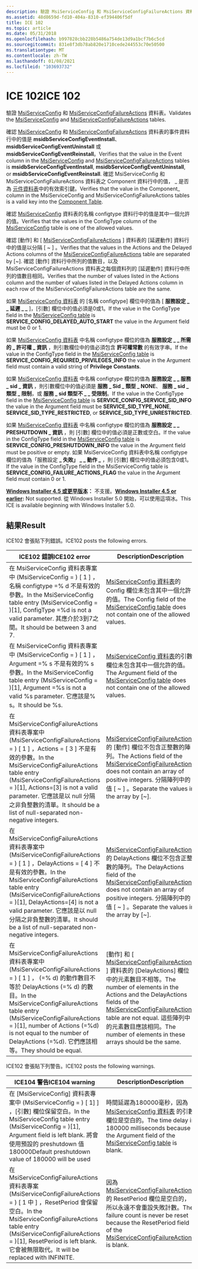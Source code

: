 ```yaml
---
description: 驗證 MsiServiceConfig 和 MsiServiceConfigFailureActions 資料表。
ms.assetid: 48d8659d-fd10-404a-8310-ef394406f5df
title: ICE 102
ms.topic: article
ms.date: 05/31/2018
ms.openlocfilehash: b997828cbb228b5486a754de13d9a1bcf7b6c5cd
ms.sourcegitcommit: 831e8f3db78ab820e1710cede244553c70e50500
ms.translationtype: MT
ms.contentlocale: zh-TW
ms.lasthandoff: 01/08/2021
ms.locfileid: "103693732"
---
```

# <a name="ice-102"></a><span data-ttu-id="b2f2a-103">ICE 102</span><span class="sxs-lookup"><span data-stu-id="b2f2a-103">ICE 102</span></span>

<span data-ttu-id="b2f2a-104">驗證 [MsiServiceConfig](msiserviceconfig-table.md) 和 [MsiServiceConfigFailureActions](msiserviceconfigfailureactions-table.md) 資料表。</span><span class="sxs-lookup"><span data-stu-id="b2f2a-104">Validates the [MsiServiceConfig](msiserviceconfig-table.md) and [MsiServiceConfigFailureActions](msiserviceconfigfailureactions-table.md) tables.</span></span>

<span data-ttu-id="b2f2a-105">確認 [MsiServiceConfig](msiserviceconfig-table.md) 和 [MsiServiceConfigFailureActions](msiserviceconfigfailureactions-table.md) 資料表的事件資料行中的值是 **msidbServiceConfigEventInstall**、 **msidbServiceConfigEventUninstall** 或 **msidbServiceConfigEventReinstall**。</span><span class="sxs-lookup"><span data-stu-id="b2f2a-105">Verifies that the value in the Event column in the [MsiServiceConfig](msiserviceconfig-table.md) and [MsiServiceConfigFailureActions](msiserviceconfigfailureactions-table.md) tables is **msidbServiceConfigEventInstall**, **msidbServiceConfigEventUninstall**, or **msidbServiceConfigEventReinstall**.</span></span> <span data-ttu-id="b2f2a-106">確認 MsiServiceConfig 和 MsiServiceConfigFailureActions 資料表之 Component 資料行中的值， \_ 是否為 [元件資料表](component-table.md)中的有效索引鍵。</span><span class="sxs-lookup"><span data-stu-id="b2f2a-106">Verifies that the value in the Component\_ column in the MsiServiceConfig and MsiServiceConfigFailureActions tables is a valid key into the [Component Table](component-table.md).</span></span>

<span data-ttu-id="b2f2a-107">確認 [MsiServiceConfig](msiserviceconfig-table.md) 資料表的名稱 configtype 資料行中的值是其中一個允許的值。</span><span class="sxs-lookup"><span data-stu-id="b2f2a-107">Verifies that the values in the ConfigType column of the [MsiServiceConfig](msiserviceconfig-table.md) table is one of the allowed values.</span></span>

<span data-ttu-id="b2f2a-108">確認 [動作] 和 [ [MsiServiceConfigFailureActions](msiserviceconfigfailureactions-table.md) ] 資料表的 [延遲動作] 資料行中的值是以分隔 \[ ~ \] 。</span><span class="sxs-lookup"><span data-stu-id="b2f2a-108">Verifies that the values in the Actions and the Delayed Actions columns of the [MsiServiceConfigFailureActions](msiserviceconfigfailureactions-table.md) table are separated by \[~\].</span></span> <span data-ttu-id="b2f2a-109">確認 [動作] 資料行中所列的值數目，以及 MsiServiceConfigFailureActions 資料表之每個資料列的 [延遲動作] 資料行中所列的值數目相同。</span><span class="sxs-lookup"><span data-stu-id="b2f2a-109">Verifies that the number of values listed in the Actions column and the number of values listed in the Delayed Actions column in each row of the MsiServiceConfigFailureActions table are the same.</span></span>

<span data-ttu-id="b2f2a-110">如果 [MsiServiceConfig 資料表](msiserviceconfig-table.md) 的 [名稱 configtype] 欄位中的值為 [ **服務設定 \_ \_ 延遲 \_ \_** ]，[引數] 欄位中的值必須是0或1。</span><span class="sxs-lookup"><span data-stu-id="b2f2a-110">If the value in the ConfigType field in the [MsiServiceConfig table](msiserviceconfig-table.md) is **SERVICE\_CONFIG\_DELAYED\_AUTO\_START** the value in the Argument field must be 0 or 1.</span></span>

<span data-ttu-id="b2f2a-111">如果 [MsiServiceConfig 資料表](msiserviceconfig-table.md) 中名稱 configtype 欄位的值為 **服務設定 \_ \_ 所需的 \_ 許可權 \_ 資訊** ，則引數欄位中的值必須包含 **許可權常數** 的有效字串。</span><span class="sxs-lookup"><span data-stu-id="b2f2a-111">If the value in the ConfigType field in the [MsiServiceConfig table](msiserviceconfig-table.md) is **SERVICE\_CONFIG\_REQUIRED\_PRIVILEGES\_INFO** the value in the Argument field must contain a valid string of **Privilege Constants**.</span></span>

<span data-ttu-id="b2f2a-112">如果 [MsiServiceConfig 資料表](msiserviceconfig-table.md) 中名稱 configtype 欄位的值為 **服務設定 \_ \_ 服務 \_ sid \_ 資訊** ，則引數欄位中的值必須是 **服務 \_ Sid \_ 類型 \_ NONE**、 **服務 \_ sid \_ 類型 \_ 限制**，或 **服務 \_ sid 類型不 \_ \_ 受限制**。</span><span class="sxs-lookup"><span data-stu-id="b2f2a-112">If the value in the ConfigType field in the [MsiServiceConfig table](msiserviceconfig-table.md) is **SERVICE\_CONFIG\_SERVICE\_SID\_INFO** the value in the Argument field must be **SERVICE\_SID\_TYPE\_NONE**, **SERVICE\_SID\_TYPE\_RESTRICTED**, or **SERVICE\_SID\_TYPE\_UNRESTRICTED**.</span></span>

<span data-ttu-id="b2f2a-113">如果 [MsiServiceConfig 資料表](msiserviceconfig-table.md) 中名稱 configtype 欄位的值為 **服務設定 \_ \_ PRESHUTDOWN \_ 資訊** ，則 [引數] 欄位中的值必須是正數或空白。</span><span class="sxs-lookup"><span data-stu-id="b2f2a-113">If the value in the ConfigType field in the [MsiServiceConfig table](msiserviceconfig-table.md) is **SERVICE\_CONFIG\_PRESHUTDOWN\_INFO** the value in the Argument field must be positive or empty.</span></span> <span data-ttu-id="b2f2a-114">如果 MsiServiceConfig 資料表中名稱 configtype 欄位的值為「服務設定 **\_ 失敗」 \_ \_ 動作 \_** ，則 [引數] 欄位中的值必須包含0或1。</span><span class="sxs-lookup"><span data-stu-id="b2f2a-114">If the value in the ConfigType field in the MsiServiceConfig table is **SERVICE\_CONFIG\_FAILURE\_ACTIONS\_FLAG** the value in the Argument field must contain 0 or 1.</span></span>

<span data-ttu-id="b2f2a-115">**[Windows Installer 4.5 或更早版本](not-supported-in-windows-installer-4-5.md)：** 不支援。</span><span class="sxs-lookup"><span data-stu-id="b2f2a-115">**[Windows Installer 4.5 or earlier](not-supported-in-windows-installer-4-5.md):** Not supported.</span></span> <span data-ttu-id="b2f2a-116">從 Windows Installer 5.0 開始，可以使用這項冰。</span><span class="sxs-lookup"><span data-stu-id="b2f2a-116">This ICE is available beginning with Windows Installer 5.0.</span></span>

## <a name="result"></a><span data-ttu-id="b2f2a-117">結果</span><span class="sxs-lookup"><span data-stu-id="b2f2a-117">Result</span></span>

<span data-ttu-id="b2f2a-118">ICE102 會張貼下列錯誤。</span><span class="sxs-lookup"><span data-stu-id="b2f2a-118">ICE102 posts the following errors.</span></span>



| <span data-ttu-id="b2f2a-119">ICE102 錯誤</span><span class="sxs-lookup"><span data-stu-id="b2f2a-119">ICE102 error</span></span>                                                                                                                                                                                          | <span data-ttu-id="b2f2a-120">Description</span><span class="sxs-lookup"><span data-stu-id="b2f2a-120">Description</span></span>                                                                                                                                                                                                                         |
|-------------------------------------------------------------------------------------------------------------------------------------------------------------------------------------------------------|-------------------------------------------------------------------------------------------------------------------------------------------------------------------------------------------------------------------------------------|
| <span data-ttu-id="b2f2a-121">在 MsiServiceConfig 資料表專案中 (MsiServiceConfig = ) \[ 1 \] ，名稱 configtype =% d 不是有效的參數。</span><span class="sxs-lookup"><span data-stu-id="b2f2a-121">In the MsiServiceConfig table entry (MsiServiceConfig = )\[1\], ConfigType =%d is not a valid parameter.</span></span> <span data-ttu-id="b2f2a-122">其應介於3到7之間。</span><span class="sxs-lookup"><span data-stu-id="b2f2a-122">It should be between 3 and 7.</span></span>                                                                | <span data-ttu-id="b2f2a-123">[MsiServiceConfig 資料表](msiserviceconfig-table.md)的 Config 欄位未包含其中一個允許的值。</span><span class="sxs-lookup"><span data-stu-id="b2f2a-123">The Config field of the [MsiServiceConfig table](msiserviceconfig-table.md) does not contain one of the allowed values.</span></span>                                                                                                            |
| <span data-ttu-id="b2f2a-124">在 MsiServiceConfig 資料表專案中 (MsiServiceConfig = ) \[ 1 \] ，Argument =% s 不是有效的% s 參數。</span><span class="sxs-lookup"><span data-stu-id="b2f2a-124">In the MsiServiceConfig table entry (MsiServiceConfig = )\[1\], Argument =%s is not a valid %s parameter.</span></span> <span data-ttu-id="b2f2a-125">它應該是% s。</span><span class="sxs-lookup"><span data-stu-id="b2f2a-125">It should be %s.</span></span>                                                                            | <span data-ttu-id="b2f2a-126">[MsiServiceConfig 資料表](msiserviceconfig-table.md)的引數欄位未包含其中一個允許的值。</span><span class="sxs-lookup"><span data-stu-id="b2f2a-126">The Argument field of the [MsiServiceConfig table](msiserviceconfig-table.md) does not contain one of the allowed values.</span></span>                                                                                                          |
| <span data-ttu-id="b2f2a-127">在 MsiServiceConfigFailureActions 資料表專案中 (MsiServiceConfigFailureActions = ) \[ 1 \] ，Actions = \[ 3 \] 不是有效的參數。</span><span class="sxs-lookup"><span data-stu-id="b2f2a-127">In the MsiServiceConfigFailureActions table entry (MsiServiceConfigFailureActions = )\[1\], Actions=\[3\] is not a valid parameter.</span></span> <span data-ttu-id="b2f2a-128">它應該是以 null 分隔之非負整數的清單。</span><span class="sxs-lookup"><span data-stu-id="b2f2a-128">It should be a list of null-separated non-negative integers.</span></span>      | <span data-ttu-id="b2f2a-129">[MsiServiceConfigFailureActions](msiserviceconfigfailureactions-table.md)的 [動作] 欄位不包含正整數的陣列。</span><span class="sxs-lookup"><span data-stu-id="b2f2a-129">The Actions field of the [MsiServiceConfigFailureActions](msiserviceconfigfailureactions-table.md) does not contain an array of positive integers.</span></span> <span data-ttu-id="b2f2a-130">分隔陣列中的值 \[ ~ \] 。</span><span class="sxs-lookup"><span data-stu-id="b2f2a-130">Separate the values in the array by \[~\].</span></span>                                      |
| <span data-ttu-id="b2f2a-131">在 MsiServiceConfigFailureActions 資料表專案中 (MsiServiceConfigFailureActions = ) \[ 1 \] ，DelayActions = \[ 4 \] 不是有效的參數。</span><span class="sxs-lookup"><span data-stu-id="b2f2a-131">In the MsiServiceConfigFailureActions table entry (MsiServiceConfigFailureActions = )\[1\], DelayActions=\[4\] is not a valid parameter.</span></span> <span data-ttu-id="b2f2a-132">它應該是以 null 分隔之非負整數的清單。</span><span class="sxs-lookup"><span data-stu-id="b2f2a-132">It should be a list of null-separated non-negative integers.</span></span> | <span data-ttu-id="b2f2a-133">[MsiServiceConfigFailureActions](msiserviceconfigfailureactions-table.md)的 DelayActions 欄位不包含正整數的陣列。</span><span class="sxs-lookup"><span data-stu-id="b2f2a-133">The DelayActions field of the [MsiServiceConfigFailureActions](msiserviceconfigfailureactions-table.md) does not contain an array of positive integers.</span></span> <span data-ttu-id="b2f2a-134">分隔陣列中的值 \[ ~ \] 。</span><span class="sxs-lookup"><span data-stu-id="b2f2a-134">Separate the values in the array by \[~\].</span></span>                                 |
| <span data-ttu-id="b2f2a-135">在 MsiServiceConfigFailureActions 資料表專案中 (MsiServiceConfigFailureActions = ) \[ 1 \] ， (=% d) 的動作數目不等於 DelayActions (=% d) 的數目。</span><span class="sxs-lookup"><span data-stu-id="b2f2a-135">In the MsiServiceConfigFailureActions table entry (MsiServiceConfigFailureActions = )\[1\], number of Actions (=%d) is not equal to the number of DelayActions (=%d).</span></span> <span data-ttu-id="b2f2a-136">它們應該相等。</span><span class="sxs-lookup"><span data-stu-id="b2f2a-136">They should be equal.</span></span>           | <span data-ttu-id="b2f2a-137">[動作] 和 [ [MsiServiceConfigFailureActions](msiserviceconfigfailureactions-table.md) ] 資料表的 [DelayActions] 欄位中的元素數目不相等。</span><span class="sxs-lookup"><span data-stu-id="b2f2a-137">The number of elements in the Actions and the DelayActions fields of the [MsiServiceConfigFailureActions](msiserviceconfigfailureactions-table.md) table are not equal.</span></span> <span data-ttu-id="b2f2a-138">這些陣列中的元素數目應該相同。</span><span class="sxs-lookup"><span data-stu-id="b2f2a-138">The number of elements in these arrays should be the same.</span></span> |



 

<span data-ttu-id="b2f2a-139">ICE102 會張貼下列警告。</span><span class="sxs-lookup"><span data-stu-id="b2f2a-139">ICE102 posts the following warnings.</span></span>



| <span data-ttu-id="b2f2a-140">ICE104 警告</span><span class="sxs-lookup"><span data-stu-id="b2f2a-140">ICE104 warning</span></span>                                                                                                                                            | <span data-ttu-id="b2f2a-141">Description</span><span class="sxs-lookup"><span data-stu-id="b2f2a-141">Description</span></span>                                                                                                                                                   |
|-----------------------------------------------------------------------------------------------------------------------------------------------------------|---------------------------------------------------------------------------------------------------------------------------------------------------------------|
| <span data-ttu-id="b2f2a-142">在 [MsiServiceConfig] 資料表專案中 (MsiServiceConfig = ) \[ 1] \] ，[引數] 欄位保留空白。</span><span class="sxs-lookup"><span data-stu-id="b2f2a-142">In the MsiServiceConfig table entry (MsiServiceConfig = )\[1\], Argument field is left blank.</span></span> <span data-ttu-id="b2f2a-143">將會使用預設的 preshutdown 值180000</span><span class="sxs-lookup"><span data-stu-id="b2f2a-143">Default preshutdown value of 180000 will be used</span></span>            | <span data-ttu-id="b2f2a-144">時間延遲為180000毫秒，因為 [MsiServiceConfig 資料表](msiserviceconfig-table.md) 的引數欄位是空白的。</span><span class="sxs-lookup"><span data-stu-id="b2f2a-144">The time delay is 180000 milliseconds because the Argument field of the [MsiServiceConfig table](msiserviceconfig-table.md) is blank.</span></span>                        |
| <span data-ttu-id="b2f2a-145">在 MsiServiceConfigFailureActions 資料表專案 (MsiServiceConfigFailureActions = ) \[ 1 中 \] ，ResetPeriod 會保留空白。</span><span class="sxs-lookup"><span data-stu-id="b2f2a-145">In the MsiServiceConfigFailureActions table entry (MsiServiceConfigFailureActions = )\[1\], ResetPeriod is left blank.</span></span> <span data-ttu-id="b2f2a-146">它會被無限取代。</span><span class="sxs-lookup"><span data-stu-id="b2f2a-146">It will be replaced with INFINITE.</span></span> | <span data-ttu-id="b2f2a-147">因為 [MsiServiceConfigFailureActions](msiserviceconfigfailureactions-table.md) 的 ResetPeriod 欄位是空白的，所以永遠不會重設失敗計數。</span><span class="sxs-lookup"><span data-stu-id="b2f2a-147">The failure count is never be reset because the ResetPeriod field of the [MsiServiceConfigFailureActions](msiserviceconfigfailureactions-table.md) is blank.</span></span> |



 

 

 



